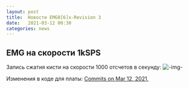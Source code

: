 ```yaml
---
layout: post
title:  Новости EMG8[6]x-Revision 3
date:   2021-03-12 00:30
categories: news
---
```

## EMG на скорости 1kSPS

Запись сжатия кисти на скорости 1000 отсчетов в секунду:
![-img-](https://i.ibb.co/XZ4BHrB/emg-1k-SPS.png)

Изменения в коде для платы:
[Commits on Mar 12, 2021, ](https://github.com/RF-Lab/emg_platform/commits/master/source/esp32/emg8x/main/app_main.c)


